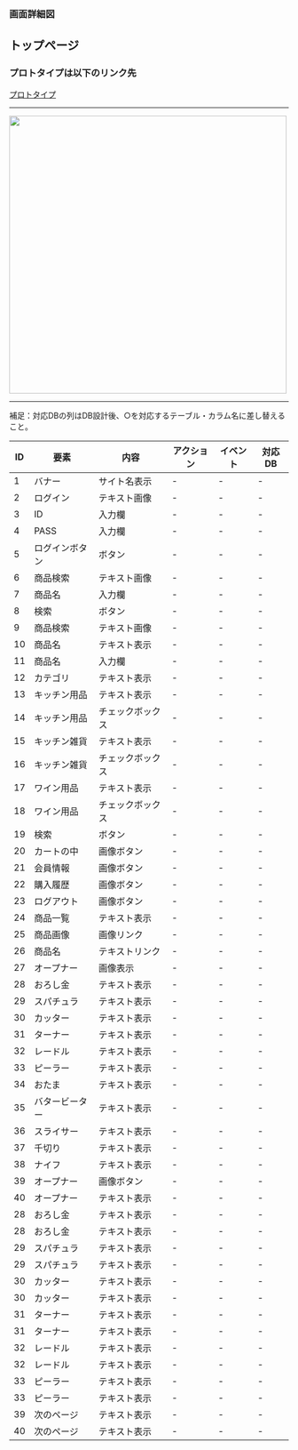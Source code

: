 ### 画面詳細図
## トップページ
### プロトタイプは以下のリンク先
[プロトタイプ](https://www.figma.com/file/Bbyoi3oY44HApNDN9uLFlB/cook?node-id=1%3A3)
*****
<img src="../img/トップページ ().png" width="500">

*****
補足：対応DBの列はDB設計後、○を対応するテーブル・カラム名に差し替えること。

| ID | 要素 | 内容 | アクション | イベント | 対応DB |
|----|------|-----|------------|---------|-------|
|1   |バナー|サイト名表示|-      |-        |-      |
|2   |ログイン|テキスト画像|-    |-        |-      |
|3   |ID     |入力欄　　|-    |-        |-      |
|4   |PASS   |入力欄　　|-    |-        |-      |
|5   |ログインボタン|ボタン|-    |-        |-      |
|6   |商品検索|テキスト画像|-    |-        |-      |
|7   |商品名　|入力欄　　|-    |-        |-      |
|8   |検索　　|ボタン　　　|-    |-        |-      |
|9   |商品検索|テキスト画像|-    |-        |-      |
|10  |商品名　|テキスト表示|-    |-        |-      |
|11  |商品名　|入力欄　　|-    |-        |-      |
|12  |カテゴリ|テキスト表示|-    |-        |-      |
|13  |キッチン用品　|テキスト表示|-    |-        |-      |
|14  |キッチン用品　|チェックボックス|-    |-        |-      |
|15  |キッチン雑貨　|テキスト表示|-    |-        |-      |
|16  |キッチン雑貨　|チェックボックス|-    |-        |-      |
|17  |ワイン用品　|テキスト表示|-    |-        |-      |
|18  |ワイン用品　|チェックボックス|-    |-        |-      |
|19  |検索　　|ボタン　　　|-    |-        |-      |
|20  |カートの中|画像ボタン|-    |-        |-      |
|21  |会員情報|画像ボタン　|-    |-        |-      |
|22  |購入履歴|画像ボタン　|-    |-        |-      |
|23  |ログアウト|画像ボタン　|-    |-        |-      |
|24  |商品一覧|テキスト表示|-    |-        |-      |
|25  |商品画像|画像リンク　|-    |-        |-      |
|26  |商品名|テキストリンク|-    |-        |-      |
|27  |オープナー|画像表示　　|-    |-        |-      |
|28  |おろし金|テキスト表示　　|-    |-        |-      |
|29  |スパチュラ|テキスト表示　　|-    |-        |-      |
|30  |カッター|テキスト表示　　|-    |-        |-      |
|31  |ターナー|テキスト表示　　|-    |-        |-      |
|32  |レードル|テキスト表示　　|-    |-        |-      |
|33  |ピーラー|テキスト表示　　|-    |-        |-      |
|34  |おたま|テキスト表示　　|-    |-        |-      |
|35  |バタービーター|テキスト表示　　|-    |-        |-      |
|36  |スライサー|テキスト表示　　|-    |-        |-      |
|37  |千切り|テキスト表示　　|-    |-        |-      |
|38  |ナイフ|テキスト表示　　|-    |-        |-      |
|39  |オープナー|画像ボタン　　|-    |-        |-      |
|40  |オープナー|テキスト表示　　|-    |-        |-      |
|28  |おろし金|テキスト表示　　|-    |-        |-      |
|28  |おろし金|テキスト表示　　|-    |-        |-      |
|29  |スパチュラ|テキスト表示　　|-    |-        |-      |
|29  |スパチュラ|テキスト表示　　|-    |-        |-      |
|30  |カッター|テキスト表示　　|-    |-        |-      |
|30  |カッター|テキスト表示　　|-    |-        |-      |
|31  |ターナー|テキスト表示　　|-    |-        |-      |
|31  |ターナー|テキスト表示　　|-    |-        |-      |
|32  |レードル|テキスト表示　　|-    |-        |-      |
|32  |レードル|テキスト表示　　|-    |-        |-      |
|33  |ピーラー|テキスト表示　　|-    |-        |-      |
|33  |ピーラー|テキスト表示　　|-    |-        |-      |
|39  |次のページ|テキスト表示　　|-    |-        |-      |
|40  |次のページ|テキスト表示　　|-    |-        |-      |
